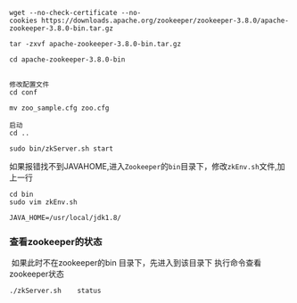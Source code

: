 
```
wget --no-check-certificate --no-cookies https://downloads.apache.org/zookeeper/zookeeper-3.8.0/apache-zookeeper-3.8.0-bin.tar.gz

tar -zxvf apache-zookeeper-3.8.0-bin.tar.gz

```


```
cd apache-zookeeper-3.8.0-bin


修改配置文件
cd conf 

mv zoo_sample.cfg zoo.cfg
```


```
启动
cd .. 

sudo bin/zkServer.sh start
```


如果报错找不到JAVAHOME,进入`Zookeeper`的`bin`目录下，修改`zkEnv.sh`文件,加上一行

```
cd bin
sudo vim zkEnv.sh

JAVA_HOME=/usr/local/jdk1.8/
```


### 查看zookeeper的状态
 如果此时不在zookeeper的bin 目录下，先进入到该目录下
执行命令查看zookeeper状态
```
./zkServer.sh    status
```